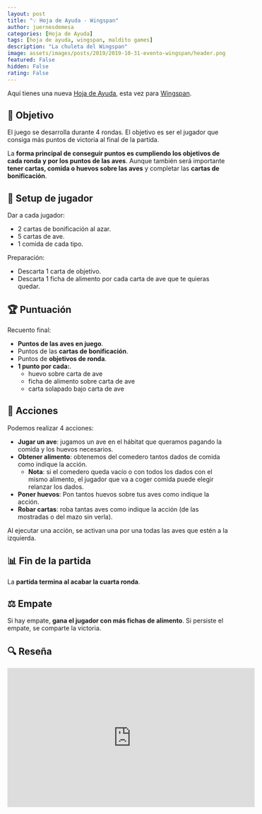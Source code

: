 ```yaml
---
layout: post
title: "💡 Hoja de Ayuda - Wingspan"
author: juernesdemesa
categories: [Hoja de Ayuda]
tags: [hoja de ayuda, wingspan, maldito games]
description: "La chuleta del Wingspan"
image: assets/images/posts/2019/2019-10-31-evento-wingspan/header.png
featured: False
hidden: False
rating: False
---
```


Aquí tienes una nueva [Hoja de Ayuda](/hoja-de-ayuda), esta vez para [Wingspan](https://boardgamegeek.com/boardgame/266192/wingspan).

## 🎯 Objetivo

El juego se desarrolla durante 4 rondas. El objetivo es ser el jugador que consiga más puntos de victoria al final de la partida.

La **forma principal de conseguir puntos es cumpliendo los objetivos de cada ronda y por los puntos de las aves**. Aunque también será importante **tener cartas, comida o huevos sobre las aves** y completar las **cartas de bonificación**.

## 👤 Setup de jugador

Dar a cada jugador:

- 2 cartas de bonificación al azar.
- 5 cartas de ave.
- 1 comida de cada tipo.

Preparación:

- Descarta 1 carta de objetivo.
- Descarta 1 ficha de alimento por cada carta de ave que te quieras quedar.

## 🏆 Puntuación

Recuento final:

- **Puntos de las aves en juego**.
- Puntos de las **cartas de bonificación**.
- Puntos de **objetivos de ronda**.
- **1 punto por cada:**.
  - huevo sobre carta de ave
  - ficha de alimento sobre carta de ave
  - carta solapado bajo carta de ave

## 🎲 Acciones

Podemos realizar 4 acciones:

- **Jugar un ave**: jugamos un ave en el hábitat que queramos pagando la comida y los huevos necesarios.
- **Obtener alimento**: obtenemos del comedero tantos dados de comida como indique la acción.
  - **Nota**: si el comedero queda vacío o con todos los dados con el mismo alimento, el jugador que va a coger comida puede elegir relanzar los dados.
- **Poner huevos**: Pon tantos huevos sobre tus aves como indique la acción.
- **Robar cartas**: roba tantas aves como indique la acción (de las mostradas o del mazo sin verla).

Al ejecutar una acción, se activan una por una todas las aves que estén a la izquierda.

## 📊 Fin de la partida

La **partida termina al acabar la cuarta ronda**.

## ⚖️ Empate

Si hay empate, **gana el jugador con más fichas de alimento**. Si persiste el empate, se comparte la victoria.

## 🔍 Reseña

<iframe width="560" height="315" src="https://www.youtube.com/embed/tHLcJdYUWBM" frameborder="0" allow="accelerometer; autoplay; encrypted-media; gyroscope; picture-in-picture" allowfullscreen></iframe>

